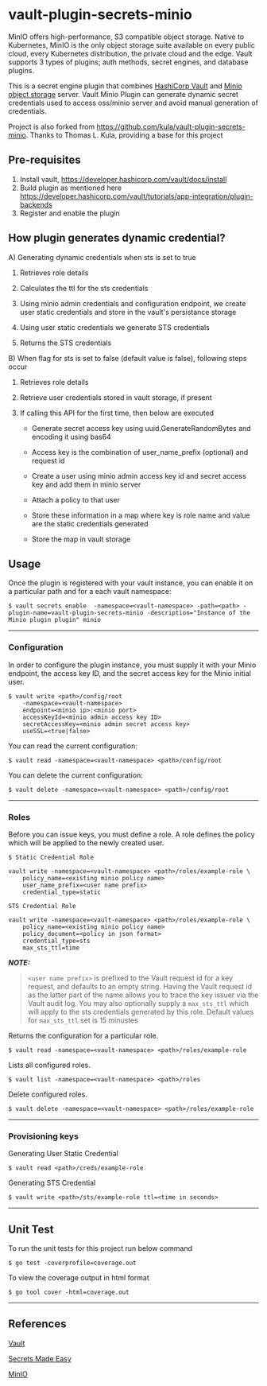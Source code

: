 # vault-plugin-secrets-minio

MinIO offers high-performance, S3 compatible object storage. Native to Kubernetes, MinIO is the only object storage suite available on every public cloud, every Kubernetes distribution, the private cloud and the edge. Vault supports 3 types of plugins; auth methods, secret engines, and database plugins.

This is a secret engine plugin that combines [HashiCorp Vault](https://www.vaultproject.io/) and [Minio object storage](https://min.io/) server. Vault Minio Plugin can generate dynamic secret credentials used to access oss/minio server and avoid manual generation of credentials. 

Project is also forked from https://github.com/kula/vault-plugin-secrets-minio. Thanks to Thomas L. Kula, providing a base for this project

## Pre-requisites

1. Install vault, https://developer.hashicorp.com/vault/docs/install 
2. Build plugin as mentioned here https://developer.hashicorp.com/vault/tutorials/app-integration/plugin-backends
3. Register and enable the plugin

## How plugin generates dynamic credential?

A) Generating dynamic credentials when sts is set to true

1. Retrieves role details

2. Calculates the ttl for the sts credentials

3. Using minio admin credentials and configuration endpoint, we create user static credentials and store in the vault's persistance storage

4. Using user static credentials we generate STS credentials

5. Returns the STS credentials

B) When flag for sts is set to false (default value is false), following steps occur

1. Retrieves role details
2. Retrieve user credentials stored in vault storage, if present

3. If calling this API for the first time, then below are executed

    - Generate secret access key using uuid.GenerateRandomBytes and encoding it using bas64

    - Access key is the combination of user_name_prefix (optional) and request id

    - Create a user using minio admin access key id and secret access key and add them in minio server

    - Attach a policy to that user

    - Store these information in a map where key is role name and value are the static credentials generated

    - Store the map in vault storage

## Usage

Once the plugin is registered with your vault instance, you can enable it
on a particular path and for a each vault namespace:

    $ vault secrets enable 	-namespace=<vault-namespace> -path=<path> -plugin-name=vault-plugin-secrets-minio -description="Instance of the Minio plugin plugin" minio
----
### Configuration

In order to configure the plugin instance, you must supply it with your Minio
endpoint, the access key ID, and the secret access key for the Minio initial
user. 

    $ vault write <path>/config/root
        -namespace=<vault-namespace>
        endpoint=<minio ip>:<minio port>
        accessKeyId=<minio admin access key ID> 
        secretAccessKey=<minio admin secret access key>
        useSSL=<true|false>

You can read the current configuration:

    $ vault read -namespace=<vault-namespace> <path>/config/root

You can delete the current configuration:

    $ vault delete -namespace=<vault-namespace> <path>/config/root
----
### Roles

Before you can issue keys, you must define a role. A role defines the 
policy which will be applied to the newly created user.

    $ Static Credential Role

    vault write -namespace=<vault-namespace> <path>/roles/example-role \
        policy_name=<existing minio policy name>
        user_name_prefix=<user name prefix>
        credential_type=static

    STS Credential Role

    vault write -namespace=<vault-namespace> <path>/roles/example-role \
        policy_name=<existing minio policy name>
        policy_document=<policy in json format>
        credential_type=sts
        max_sts_ttl=time

**_NOTE:_** 
> `<user name prefix>` is prefixed to the Vault request id for a key request,
and defaults to an empty string. Having the Vault request id as the 
latter part of the name allows you to trace the key issuer via the Vault
audit log. You may also optionally supply a `max_sts_ttl`
which will apply to the sts credentials generated by this role.
> Default values for `max_sts_ttl` set is 15 minustes

Returns the configuration for a particular role. 

    $ vault read -namespace=<vault-namespace> <path>/roles/example-role

Lists all configured roles.

    $ vault list -namespace=<vault-namespace> <path>/roles

Delete configured roles.

    $ vault delete -namespace=<vault-namespace> <path>/roles/example-role

---
### Provisioning keys

Generating User Static Credential

    $ vault read <path>/creds/example-role

Generating STS Credential

    $ vault write <path>/sts/example-role ttl=<time in seconds>
___
## Unit Test
To run the unit tests for this project run below command
    
    $ go test -coverprofile=coverage.out

To view the coverage output in html format

    $ go tool cover -html=coverage.out

---
## References

[Vault](https://www.vaultproject.io/)

[Secrets Made Easy](https://blog.min.io/minio-and-hashicorp-vault/)

[MinIO](https://min.io/)